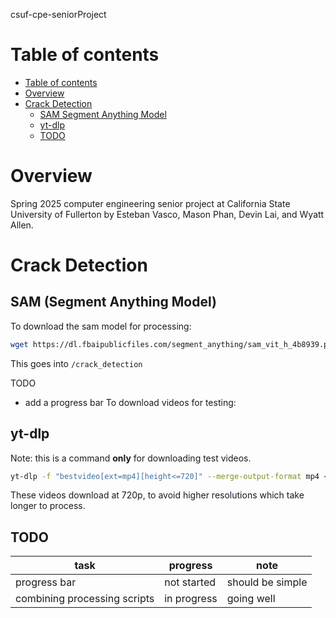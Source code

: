csuf-cpe-seniorProject
# Table of contents
<!-- TOC -->

- [Table of contents](#table-of-contents)
- [Overview](#overview)
- [Crack Detection](#crack-detection)
    - [SAM Segment Anything Model](#sam-segment-anything-model)
    - [yt-dlp](#yt-dlp)
    - [TODO](#todo)

<!-- /TOC -->
# Overview
Spring 2025 computer engineering senior project at California State University of Fullerton by Esteban Vasco, Mason Phan, Devin Lai, and Wyatt Allen.
# Crack Detection 
## SAM (Segment Anything Model)
To download the sam model for processing:
```bash
wget https://dl.fbaipublicfiles.com/segment_anything/sam_vit_h_4b8939.pth
```
This goes into `/crack_detection`

TODO
- add a progress bar
To download videos for testing:
## yt-dlp
Note: this is a command **only** for downloading test videos.
```bash
yt-dlp -f "bestvideo[ext=mp4][height<=720]" --merge-output-format mp4 <video_url>
```
These videos download at 720p, to avoid higher resolutions which take longer to process.

## TODO
task                         | progress    | note
-----------------------------|-------------|-----------------
progress bar                 | not started | should be simple
combining processing scripts | in progress | going well